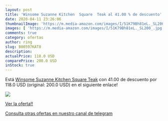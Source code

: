```yaml
---
layout: post
title: 'Winsome Suzanne Kitchen  Square  Teak al 41.00 % de descuento'
date: 2020-04-11 23:26:06
thumbnailImage: 'https://m.media-amazon.com/images/I/51K79Bh81eL._SL200_.jpg'
images: [ 'https://m.media-amazon.com/images/I/51K79Bh81eL._SL200_.jpg' ]
comments: true
category: ofertas
author: ring
slug: B00597KAT0
description:
actualPrice: 118.0 USD
comparePrice: 200.0 USD
inStock: true
---
```


Está [Winsome Suzanne Kitchen  Square  Teak](https://www.amazon.com/dp/B00597KAT0/?tag=redken08-20) con 41.00 de descuento por 118.0 USD (original: 200.0 USD) en el siguiente enlace!

[![](https://m.media-amazon.com/images/I/51K79Bh81eL._SL200_.jpg)](https://www.amazon.com/dp/B00597KAT0/?tag=redken08-20)

[Ver la oferta!!](https://www.amazon.com/dp/B00597KAT0/?tag=redken08-20)

[Consulta otras ofertas en nuestro canal de telegram](https://t.me/s/ofertas25)
